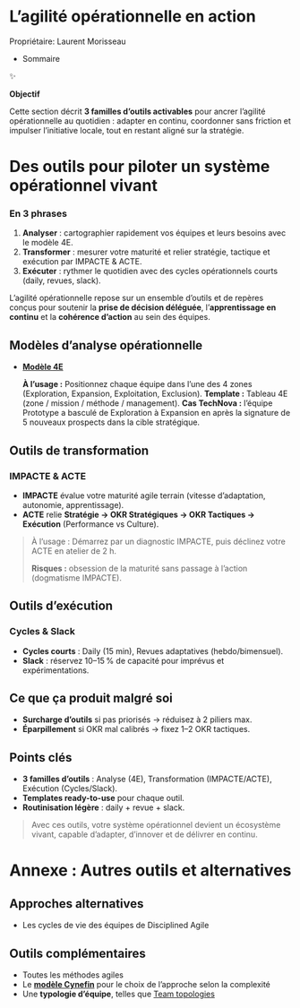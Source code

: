 # L’agilité opérationnelle en action

Propriétaire: Laurent Morisseau

- Sommaire

<aside>
✨

**Objectif**

Cette section décrit **3 familles d’outils activables** pour ancrer l’agilité opérationnelle au quotidien : adapter en continu, coordonner sans friction et impulser l’initiative locale, tout en restant aligné sur la stratégie.

</aside>

# Des outils pour piloter un système opérationnel vivant

### En 3 phrases

1. **Analyser** : cartographier rapidement vos équipes et leurs besoins avec le modèle 4E.
2. **Transformer** : mesurer votre maturité et relier stratégie, tactique et exécution par IMPACTE & ACTE.
3. **Exécuter** : rythmer le quotidien avec des cycles opérationnels courts (daily, revues, slack).

L’agilité opérationnelle repose sur un ensemble d’outils et de repères conçus pour soutenir la **prise de décision déléguée**, l’**apprentissage en continu** et la **cohérence d’action** au sein des équipes.

## Modèles d’analyse opérationnelle

- [**Modèle 4E**](https://www.notion.so/Agile4E-La-cartographie-strat-gique-vivante-13490eaf28ff803a884fc20066900149?pvs=21)
    
    **À l’usage :** Positionnez chaque équipe dans l’une des 4 zones (Exploration, Expansion, Exploitation, Exclusion).
    **Template :** Tableau 4E (zone / mission / méthode / management).
    **Cas TechNova :** l’équipe Prototype a basculé de Exploration à Expansion en après la signature de 5 nouveaux prospects dans la cible stratégique.
    

## Outils de transformation

### IMPACTE & ACTE

- **IMPACTE** évalue votre maturité agile terrain (vitesse d’adaptation, autonomie, apprentissage).
- **ACTE** relie **Stratégie → OKR Stratégiques → OKR Tactiques → Exécution** (Performance vs Culture).

> À l’usage : Démarrez par un diagnostic IMPACTE, puis déclinez votre ACTE en atelier de 2 h.
> 
> 
> **Risques :** obsession de la maturité sans passage à l’action (dogmatisme IMPACTE).
> 

## Outils d’exécution

### Cycles & Slack

- **Cycles courts** : Daily (15 min), Revues adaptatives (hebdo/bimensuel).
- **Slack** : réservez 10–15 % de capacité pour imprévus et expérimentations.

## Ce que ça produit malgré soi

- **Surcharge d’outils** si pas priorisés → réduisez à 2 piliers max.
- **Éparpillement** si OKR mal calibrés → fixez 1–2 OKR tactiques.

## Points clés

- **3 familles d’outils** : Analyse (4E), Transformation (IMPACTE/ACTE), Exécution (Cycles/Slack).
- **Templates ready-to-use** pour chaque outil.
- **Routinisation légère** : daily + revue + slack.

> Avec ces outils, votre système opérationnel devient un écosystème vivant, capable d’adapter, d’innover et de délivrer en continu.
> 

# **Annexe : Autres outils et alternatives**

## **Approches alternatives**

- Les cycles de vie des équipes de Disciplined Agile

## Outils complémentaires

- Toutes les méthodes agiles
- Le [**modèle Cynefin**](https://www.notion.so/L-entreprise-complexe-14a90eaf28ff803e9a40c1c2d3a78b1b?pvs=21) pour le choix de l’approche selon la complexité
- Une **typologie d’équipe**, telles que [Team topologies](https://www.notion.so/Glossaire-des-notions-14a90eaf28ff80f69393d8335f1b6460?pvs=21)